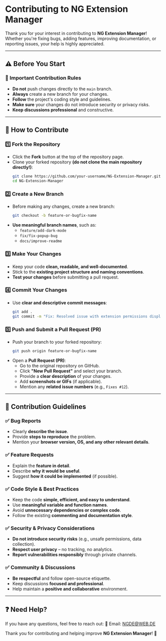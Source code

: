 # Contributing to NG Extension Manager

Thank you for your interest in contributing to **NG Extension Manager**! Whether you're fixing bugs, adding features, improving documentation, or reporting issues, your help is highly appreciated. 

---

## ⚠️ Before You Start
### 🔹 Important Contribution Rules
- **Do not** push changes directly to the `main` branch.
- **Always** create a new branch for your changes.
- **Follow** the project's coding style and guidelines.
- **Make sure** your changes do not introduce security or privacy risks.
- **Keep discussions professional** and constructive.

---

## 🚀 How to Contribute

### 1️⃣ Fork the Repository
- Click the **Fork** button at the top of the repository page.
- Clone your forked repository **(do not clone the main repository directly!)**:
  ```sh
  git clone https://github.com/your-username/NG-Extension-Manager.git
  cd NG-Extension-Manager
  ```

### 2️⃣ Create a New Branch
- Before making any changes, create a new branch:
  ```sh
  git checkout -b feature-or-bugfix-name
  ```
- **Use meaningful branch names**, such as:
  - `feature/add-dark-mode`
  - `fix/fix-popup-bug`
  - `docs/improve-readme`

### 3️⃣ Make Your Changes
- Keep your code **clean, readable, and well-documented**.
- Stick to the **existing project structure and naming conventions**.
- **Test your changes** before submitting a pull request.

### 4️⃣ Commit Your Changes
- Use **clear and descriptive commit messages**:
  ```sh
  git add .
  git commit -m "Fix: Resolved issue with extension permissions display"
  ```

### 5️⃣ Push and Submit a Pull Request (PR)
- Push your branch to your forked repository:
  ```sh
  git push origin feature-or-bugfix-name
  ```
- Open a **Pull Request (PR)**:
  - Go to the original repository on GitHub.
  - Click **"New Pull Request"** and select your branch.
  - Provide a **clear description** of your changes.
  - Add **screenshots or GIFs** (if applicable).
  - Mention any **related issue numbers** (e.g., `Fixes #12`).

---

## 📝 Contribution Guidelines

### ✅ Bug Reports
- Clearly **describe the issue**.
- Provide **steps to reproduce** the problem.
- Mention your **browser version, OS, and any other relevant details**.

### ✅ Feature Requests
- Explain the **feature in detail**.
- Describe **why it would be useful**.
- Suggest **how it could be implemented** (if possible).

### ✅ Code Style & Best Practices
- Keep the code **simple, efficient, and easy to understand**.
- Use **meaningful variable and function names**.
- Avoid **unnecessary dependencies or complex code**.
- Follow the existing **commenting and documentation style**.

### ✅ Security & Privacy Considerations
- **Do not introduce security risks** (e.g., unsafe permissions, data collection).
- **Respect user privacy** – no tracking, no analytics.
- **Report vulnerabilities responsibly** through private channels.

### ✅ Community & Discussions
- **Be respectful** and follow open-source etiquette.
- Keep discussions **focused and professional**.
- Help maintain a **positive and collaborative** environment.

---

## ❓ Need Help?
If you have any questions, feel free to reach out:
📧 Email: [NGDE@WEB.DE](mailto:NGDE@WEB.DE)

Thank you for contributing and helping improve **NG Extension Manager**! 🚀
